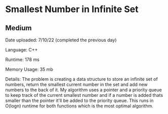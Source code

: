 
# Smallest Number in Infinite Set

## Medium

Date uploaded: 7/10/22 (completed the previous day)

Language: C++

Runtime: 178 ms

Memory Usage: 35 mb

Details: The problem is creating a data structure to store an infinite set of numbers, return the smallest current number in the set and add new numbers to the back of it. My algorithm uses a pointer and a priority queue to keep track of the current smallest number and if a number is added thats smaller than the pointer it'll be added to the priority queue. This runs in O(logn) runtime for both functions which is the most optimal algorithm.
